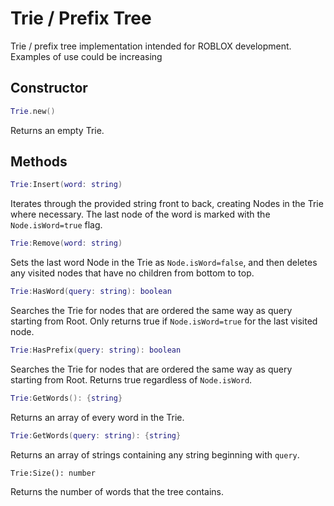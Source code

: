 # Trie / Prefix Tree
Trie / prefix tree implementation intended for ROBLOX development. Examples of use could be increasing 

## Constructor
```lua
Trie.new()
```
Returns an empty Trie.
## Methods 
```lua
Trie:Insert(word: string)
```
Iterates through the provided string front to back, creating Nodes in the Trie where necessary. The last node of the word is marked with the ```Node.isWord=true``` flag.

```lua
Trie:Remove(word: string)
```
Sets the last word Node in the Trie as ```Node.isWord=false```, and then deletes any visited nodes that have no children from bottom to top.

```lua
Trie:HasWord(query: string): boolean
```
Searches the Trie for nodes that are ordered the same way as query starting from Root. Only returns true if ```Node.isWord=true``` for the last visited node.

```lua
Trie:HasPrefix(query: string): boolean
```
Searches the Trie for nodes that are ordered the same way as query starting from Root. Returns true regardless of ```Node.isWord```.

```lua
Trie:GetWords(): {string}
```
Returns an array of every word in the Trie.

```lua
Trie:GetWords(query: string): {string}
```

Returns an array of strings containing any string beginning with ```query```.

```
Trie:Size(): number
```
Returns the number of words that the tree contains.
